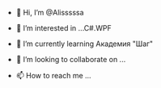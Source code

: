- 👋 Hi, I’m @Alisssssa
- 👀 I’m interested in ...C#.WPF
- 🌱 I’m currently learning 
Академия "Шаг"
- 💞️ I’m looking to collaborate on ...

- 📫 How to reach me ...

<!---
Alisssssa/Alisssssa is a ✨ special ✨ repository because its `README.md` (this file) appears on your GitHub profile.
You can click the Preview link to take a look at your changes.
--->
